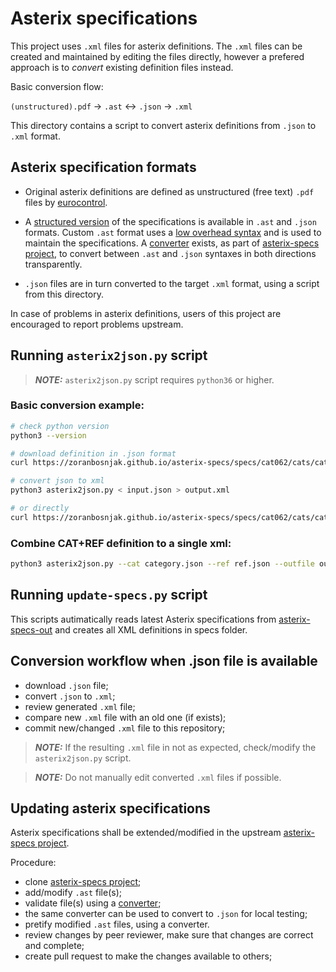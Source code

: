 # Asterix specifications

[eurocontrol]: http://www.eurocontrol.int/services/asterix
[converter]: https://zoranbosnjak.github.io/asterix-specs/bin/converter-static
[asterix-specs]: https://github.com/zoranbosnjak/asterix-specs
[asterix-specs-out]: https://zoranbosnjak.github.io/asterix-specs/
[syntax]: https://zoranbosnjak.github.io/asterix-specs/syntax/index.html

This project uses `.xml` files for asterix definitions. The `.xml` files
can be created and maintained by editing the files directly, however a
prefered approach is to *convert* existing definition files instead.

Basic conversion flow:

`(unstructured).pdf` &rarr; `.ast` &harr; `.json` &rarr; `.xml`

This directory contains a script to convert asterix definitions
from `.json` to `.xml` format.

## Asterix specification formats

* Original asterix definitions are defined as unstructured (free text)
`.pdf` files by [eurocontrol][eurocontrol].

* A [structured version][asterix-specs-out] of the specifications is available
in `.ast` and `.json` formats. Custom `.ast` format uses a [low overhead
syntax][syntax] and is used to maintain the specifications.
A [converter][converter] exists, as part of
[asterix-specs project][asterix-specs], to convert between
`.ast` and `.json` syntaxes in both directions transparently.

* `.json` files are in turn converted to the target `.xml` format,
using a script from this directory.

In case of problems in asterix definitions, users of this project are
encouraged to report problems upstream.

## Running `asterix2json.py` script

> **_NOTE:_** `asterix2json.py` script requires `python36` or higher.

### Basic conversion example:

```bash
# check python version
python3 --version

# download definition in .json format
curl https://zoranbosnjak.github.io/asterix-specs/specs/cat062/cats/cat1.18/definition.json > input.json

# convert json to xml
python3 asterix2json.py < input.json > output.xml

# or directly
curl https://zoranbosnjak.github.io/asterix-specs/specs/cat062/cats/cat1.18/definition.json | python3 asterix2json.py
```

### Combine CAT+REF definition to a single xml:

```bash
python3 asterix2json.py --cat category.json --ref ref.json --outfile out.xml
```
## Running `update-specs.py` script
This scripts autimatically reads latest Asterix specifications from 
[asterix-specs-out] and creates all XML definitions in specs folder.


## Conversion workflow when .json file is available

- download `.json` file;
- convert `.json` to `.xml`;
- review generated `.xml` file;
- compare new `.xml` file with an old one (if exists);
- commit new/changed `.xml` file to this repository;

> **_NOTE:_** If the resulting `.xml` file in not as expected, check/modify
the `asterix2json.py` script.

> **_NOTE:_** Do not manually edit converted `.xml` files if possible.

## Updating asterix specifications

Asterix specifications shall be extended/modified in the upstream
[asterix-specs project][asterix-specs].

Procedure:

- clone [asterix-specs project][asterix-specs];
- add/modify `.ast` file(s);
- validate file(s) using a [converter][converter];
- the same converter can be used to convert to `.json` for local testing;
- pretify modified `.ast` files, using a converter.
- review changes by peer reviewer, make sure that changes are correct and complete;
- create pull request to make the changes available to others;

